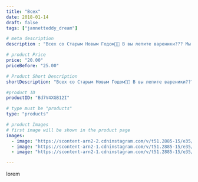 ```yaml
---
title: "Всех"
date: 2018-01-14
draft: false
tags: ["jannetteddy_dream"]

# meta description
description : "Всех со Старым Новым Годом🎄🎉 В вы лепите вареники??? Мы с сыном вчера вечером налепили и с картошкой и с грибами!❄️ #старыйновыйгод #вареники #любимыйсынок #яже"

# product Price
price: "20.00"
priceBefore: "25.00"

# Product Short Description
shortDescription: "Всех со Старым Новым Годом🎄🎉 В вы лепите вареники??? Мы с сыном вчера вечером налепили и с картошкой и с грибами!❄️ #старыйновыйгод #вареники #любимыйсынок #яжелаювсемсчастья"

#product ID
productID: "Bd7V4XGB12I"

# type must be "products"
type: "products"

# product Images
# first image will be shown in the product page
images:
  - image: "https://scontent-arn2-2.cdninstagram.com/v/t51.2885-15/e35/26068313_381368942335764_7389723148117082112_n.jpg?_nc_ht=scontent-arn2-2.cdninstagram.com&_nc_cat=100&_nc_ohc=yAWFfYXAiC0AX_9eAYh&se=7&tp=1&oh=166b917d29a3f605d37d97da98aac3b3&oe=605D4D07&ig_cache_key=MTY5MjA0MTkzNzYxMzY0MDg5OQ%3D%3D.2"
  - image: "https://scontent-arn2-1.cdninstagram.com/v/t51.2885-15/e35/26156464_133136860820752_283494775275913216_n.jpg?_nc_ht=scontent-arn2-1.cdninstagram.com&_nc_cat=104&_nc_ohc=Lj8s112OInIAX-uOafI&se=7&tp=1&oh=ed06aecee694490d72972761848ce5a7&oe=605B618D&ig_cache_key=MTY5MjA0MTk1Nzk0NzQ5NzQxMA%3D%3D.2"
  - image: "https://scontent-arn2-1.cdninstagram.com/v/t51.2885-15/e35/26067254_1937407639921778_900916858314555392_n.jpg?_nc_ht=scontent-arn2-1.cdninstagram.com&_nc_cat=102&_nc_ohc=xsYiTJ4nzBEAX93ToZL&se=7&tp=1&oh=3af0893a8f50bceb4466500fd1e97e2c&oe=605D482D&ig_cache_key=MTY5MjA0MTk2NDM4MTU5NjIyNw%3D%3D.2"

---
```

lorem
